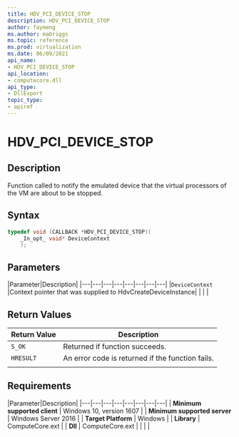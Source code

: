 ```yaml
---
title: HDV_PCI_DEVICE_STOP
description: HDV_PCI_DEVICE_STOP
author: faymeng
ms.author: mabriggs
ms.topic: reference
ms.prod: virtualization
ms.date: 06/09/2021
api_name:
- HDV_PCI_DEVICE_STOP
api_location:
- computecore.dll
api_type:
- DllExport
topic_type: 
- apiref
---
```

# HDV_PCI_DEVICE_STOP

## Description

Function called to notify the emulated device that the virtual processors of the VM are about to be stopped.

## Syntax

```C++
typedef void (CALLBACK *HDV_PCI_DEVICE_STOP)(
    _In_opt_ void* DeviceContext
    );
```

## Parameters

|Parameter|Description|
|---|---|---|---|---|---|---|---|
|`DeviceContext` |Context pointer that was supplied to HdvCreateDeviceInstance|
|    |    |

## Return Values

|Return Value     |Description|
|---|---|
|`S_OK` | Returned if function succeeds.|
|`HRESULT` | An error code is returned if the function fails.
|     |     |

## Requirements

|Parameter|Description|
|---|---|---|---|---|---|---|---|
| **Minimum supported client** | Windows 10, version 1607 |
| **Minimum supported server** | Windows Server 2016 |
| **Target Platform** | Windows |
| **Library** | ComputeCore.ext |
| **Dll** | ComputeCore.ext |
|    |    |

